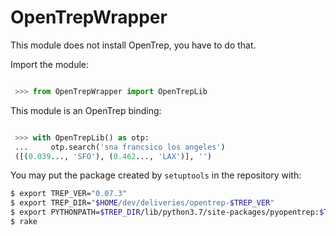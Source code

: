 OpenTrepWrapper
===============

This module does not install OpenTrep, you have to do that.

Import the module:
```python

 >>> from OpenTrepWrapper import OpenTrepLib

```

This module is an OpenTrep binding:
```python

 >>> with OpenTrepLib() as otp:
 ...     otp.search('sna francsico los angeles')
 ([(0.039..., 'SFO'), (0.462..., 'LAX')], '')

```

You may put the package created by `setuptools` in the repository with:
```bash
$ export TREP_VER="0.07.3"
$ export TREP_DIR="$HOME/dev/deliveries/opentrep-$TREP_VER"
$ export PYTHONPATH=$TREP_DIR/lib/python3.7/site-packages/pyopentrep:$TREP_DIR/lib
$ rake
```


